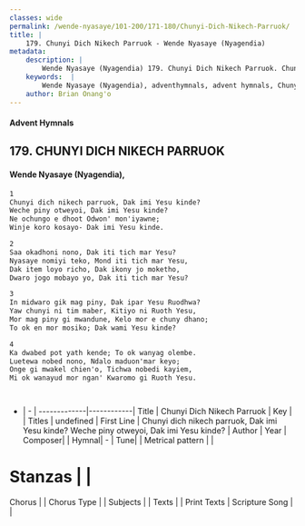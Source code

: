 ```yaml
---
classes: wide
permalink: /wende-nyasaye/101-200/171-180/Chunyi-Dich-Nikech-Parruok/
title: |
    179. Chunyi Dich Nikech Parruok - Wende Nyasaye (Nyagendia)
metadata:
    description: |
        Wende Nyasaye (Nyagendia) 179. Chunyi Dich Nikech Parruok. Chunyi dich nikech parruok, Dak imi Yesu kinde?  Weche piny otweyoi, Dak imi Yesu kinde? Ne ochungo e dhoot Odwon' mon'iyawne;  Winje koro kosayo- Dak imi Yesu kinde.  
    keywords:  |
        Wende Nyasaye (Nyagendia), adventhymnals, advent hymnals, Chunyi Dich Nikech Parruok, Chunyi dich nikech parruok, Dak imi Yesu kinde?  Weche piny otweyoi, Dak imi Yesu kinde?. 
    author: Brian Onang'o
---
```


#### Advent Hymnals
## 179. CHUNYI DICH NIKECH PARRUOK
####  Wende Nyasaye (Nyagendia),

```txt
1
Chunyi dich nikech parruok, Dak imi Yesu kinde? 
Weche piny otweyoi, Dak imi Yesu kinde?
Ne ochungo e dhoot Odwon' mon'iyawne; 
Winje koro kosayo- Dak imi Yesu kinde.

2
Saa okadhoni nono, Dak iti tich mar Yesu? 
Nyasaye nomiyi teko, Mond iti tich mar Yesu,
Dak item loyo richo, Dak ikony jo moketho, 
Dwaro jogo mobayo yo, Dak iti tich mar Yesu?

3
In midwaro gik mag piny, Dak ipar Yesu Ruodhwa? 
Yaw chunyi ni tim maber, Kitiyo ni Ruoth Yesu, 
Mor mag piny gi mwandune, Kelo mor e chuny dhano; 
To ok en mor mosiko; Dak wami Yesu kinde?

4
Ka dwabed pot yath kende; To ok wanyag olembe. 
Luetewa nobed nono, Ndalo maduon'mar keyo; 
Onge gi mwakel chien'o, Tichwa nobedi kayiem, 
Mi ok wanayud mor ngan' Kwaromo gi Ruoth Yesu.




```

- |   -  |
-------------|------------|
Title | Chunyi Dich Nikech Parruok |
Key |  |
Titles | undefined |
First Line | Chunyi dich nikech parruok, Dak imi Yesu kinde?  Weche piny otweyoi, Dak imi Yesu kinde? |
Author | 
Year | 
Composer| |
Hymnal|  - |
Tune|  |
Metrical pattern | |
# Stanzas |  |
Chorus |  |
Chorus Type |  |
Subjects | |
Texts |  |
Print Texts | 
Scripture Song |  |
    
